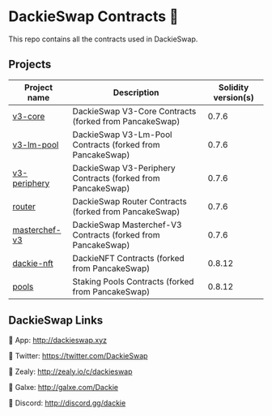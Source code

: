 # DackieSwap Contracts 🦆

This repo contains all the contracts used in DackieSwap.

## Projects

| Project name                                                          | Description                                                                                                                | Solidity version(s)      |
| --------------------------------------------------------------------- | -------------------------------------------------------------------------------------------------------------------------- | ------------------------ |
| [v3-core](./projects/v3-core/README.md)                                 | DackieSwap V3-Core Contracts (forked from PancakeSwap)                                         | 0.7.6                   |
| [v3-lm-pool](./projects/v3-lm-pool/README.md)                                 | DackieSwap V3-Lm-Pool Contracts (forked from PancakeSwap)                                         | 0.7.6                   |
| [v3-periphery](./projects/v3-periphery/README.md)                                 | DackieSwap V3-Periphery Contracts (forked from PancakeSwap)                                         | 0.7.6                   |
| [router](./projects/router/README.md)                                 | DackieSwap Router Contracts (forked from PancakeSwap)                                         | 0.7.6                   |
| [masterchef-v3](./projects/masterchef-v3/README.md)                                 | DackieSwap Masterchef-V3 Contracts (forked from PancakeSwap)                                         | 0.7.6                   |
| [dackie-nft](./projects/dackie-nft/README.md)                                 | DackieNFT Contracts (forked from PancakeSwap)                                         | 0.8.12                   |
| [pools](./projects/pools/README.md)                                 | Staking Pools Contracts (forked from PancakeSwap)                                         | 0.8.12                   |

## DackieSwap Links
🦆 App: http://dackieswap.xyz

🦆 Twitter: https://twitter.com/DackieSwap

🦆 Zealy: http://zealy.io/c/dackieswap

🦆 Galxe: http://galxe.com/Dackie

🦆 Discord: http://discord.gg/dackie
